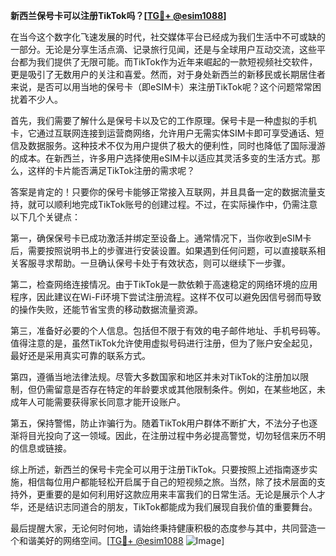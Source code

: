 **新西兰保号卡可以注册TikTok吗？[[TG💪+ @esim1088](https://t.me/s/esim1088)]**

在当今这个数字化飞速发展的时代，社交媒体平台已经成为我们生活中不可或缺的一部分。无论是分享生活点滴、记录旅行见闻，还是与全球用户互动交流，这些平台都为我们提供了无限可能。而TikTok作为近年来崛起的一款短视频社交软件，更是吸引了无数用户的关注和喜爱。然而，对于身处新西兰的新移民或长期居住者来说，是否可以用当地的保号卡（即eSIM卡）来注册TikTok呢？这个问题常常困扰着不少人。

首先，我们需要了解什么是保号卡以及它的工作原理。保号卡是一种虚拟的手机卡，它通过互联网连接到运营商网络，允许用户无需实体SIM卡即可享受通话、短信及数据服务。这种技术不仅为用户提供了极大的便利性，同时也降低了国际漫游的成本。在新西兰，许多用户选择使用eSIM卡以适应其灵活多变的生活方式。那么，这样的卡片能否满足TikTok注册的需求呢？

答案是肯定的！只要你的保号卡能够正常接入互联网，并且具备一定的数据流量支持，就可以顺利地完成TikTok账号的创建过程。不过，在实际操作中，仍需注意以下几个关键点：

第一，确保保号卡已成功激活并绑定至设备上。通常情况下，当你收到eSIM卡后，需要按照说明书上的步骤进行安装设置。如果遇到任何问题，可以直接联系相关客服寻求帮助。一旦确认保号卡处于有效状态，则可以继续下一步骤。

第二，检查网络连接情况。由于TikTok是一款依赖于高速稳定的网络环境的应用程序，因此建议在Wi-Fi环境下尝试注册流程。这样不仅可以避免因信号弱而导致的操作失败，还能节省宝贵的移动数据流量资源。

第三，准备好必要的个人信息。包括但不限于有效的电子邮件地址、手机号码等。值得注意的是，虽然TikTok允许使用虚拟号码进行注册，但为了账户安全起见，最好还是采用真实可靠的联系方式。

第四，遵循当地法律法规。尽管大多数国家和地区并未对TikTok的注册加以限制，但仍需留意是否存在特定的年龄要求或其他限制条件。例如，在某些地区，未成年人可能需要获得家长同意才能开设账户。

第五，保持警惕，防止诈骗行为。随着TikTok用户群体不断扩大，不法分子也逐渐将目光投向了这一领域。因此，在注册过程中务必提高警觉，切勿轻信来历不明的信息或链接。

综上所述，新西兰的保号卡完全可以用于注册TikTok。只要按照上述指南逐步实施，相信每位用户都能轻松开启属于自己的短视频之旅。当然，除了技术层面的支持外，更重要的是如何利用好这款应用来丰富我们的日常生活。无论是展示个人才华，还是结识志同道合的朋友，TikTok都能成为我们展现自我价值的重要舞台。

最后提醒大家，无论何时何地，请始终秉持健康积极的态度参与其中，共同营造一个和谐美好的网络空间。[[TG💪+ @esim1088](https://t.me/s/esim1088) ![Image](https://i.postimg.cc/4NQfJmqS/Snipaste-2025-05-13-00-14-12.png)]